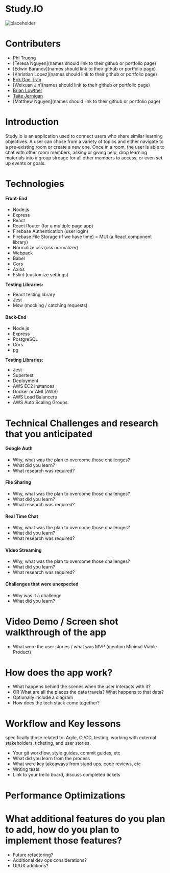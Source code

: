 # Study.IO
![placeholder](https://encrypted-tbn0.gstatic.com/images?q=tbn:ANd9GcTbxuprf521ecjvxLfq-2o92kPAj_5vgtR-Bw&usqp=CAU)
# Contributers

- [Phi Truong](https://github.com/phihtruong)
- [Teresa Nguyen](names should link to their github or portfolio page)
- [Edwin Baranov](names should link to their github or portfolio page)
- [Khristian Lopez](names should link to their github or portfolio page)
- [Erik Dan Tran](https://github.com/erikdantran)
- [Weixuan Jin](names should link to their github or portfolio page)
- [Brian Lowther](https://github.com/bLowther)
- [Taite Jernigan](https://github.com/taite510)
- [Matthew Nguyen](names should link to their github or portfolio page)

# Introduction

Study.io is an application used to connect users who share similar learning objectives. A user can chose from a variety of topics and either navigate to a pre-existing room or create a new one. Once in a room, the user is able to chat with other room members, asking or giving help, drop learning materials into a group stroage for all other members to access, or even set up events or goals.

# Technologies

#### Front-End
- Node.js
- Express
- React
- React Router (for a multiple page app)
- Firebase Authentication (user login)
- Firebase File Storage (if we have time)
= MUI (a React component library)
- Normalize.css (css normalizer)
- Webpack
- Babel
- Cors
- Axios
- Eslint (customize settings)

**Testing Libraries:**
- React testing library
- Jest
- Msw (mocking / catching requests)

#### Back-End
- Node.js
- Express
- PostgreSQL
- Cors
- pg

**Testing Libraries:**
- Jest
- Supertest
- Deployment
- AWS EC2 instances
- Docker or AMI (AWS)
- AWS Load Balancers
- AWS Auto Scaling Groups

# Technical Challenges and research that you anticipated

#### Google Auth
* Why, what was the plan to overcome those challenges?
* What did you learn?
* What research was required?
#### File Sharing
* Why, what was the plan to overcome those challenges?
* What did you learn?
* What research was required?
#### Real Time Chat
* Why, what was the plan to overcome those challenges?
* What did you learn?
* What research was required?
#### Video Streaming
* Why, what was the plan to overcome those challenges?
* What did you learn?
* What research was required?

#### Challenges that were unexpected
* Why was it a challenge
* What did you learn?

# Video Demo / Screen shot walkthrough of the app
* What were the user stories /  what was MVP (mention Minimal Viable Product)

# How does the app work?
* What happens behind the scenes when the user interacts with it?
* OR What are all the places the data travels?  What happens to that data?
* Optionally include a diagram
* How does the tech stack come together?

# Workflow and Key lessons
 specifically those related to: Agile, CI/CD, testing, working with external stakeholders, ticketing, and user stories.
* Your git workflow, style guides, commit guides, etc
* What did you learn from the process
* What were key takeaways from stand ups, code reviews, etc
* Writing tests
* Link to your trello board, discuss completed tickets

# Performance Optimizations

# What additional features do you plan to add, how do you plan to implement those features?
* Future refactoring?
* Additional dev ops considerations?
* UI/UX additions?
